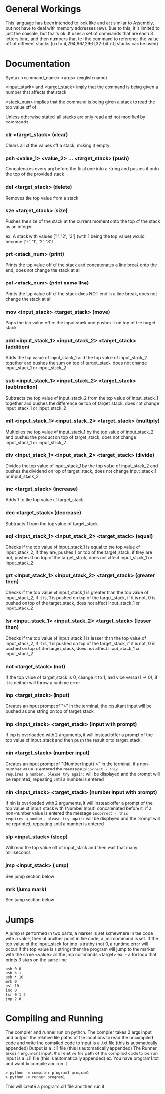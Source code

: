
# General Workings

This language has been intended to look like and act similar to Assembly, but not have to deal with memory addresses (ew). Due to this, it is limited to just the console, but that's ok. It uses a set of commands that are each 3 letters long, and then numbers that tell the command to reference the value off of different stacks (up to 4,294,967,296 [32-bit int] stacks can be used)

  

# Documentation

Syntax <c‍ommand_name> <‍args> (english name)

<input_stack> and <‍target_stack> imply that the command is being given a number that affects that stack

<‍stack_num> implies that the command is being given a stack to read the top value off of

Unless otherwise stated, all stacks are only read and not modified by commands

  

### clr <target_stack> (clear)

Clears all of the values off a stack, making it empty

  

### psh <‍value_1> <‍value_2> ... <target_stack> (push)

Concatenates every arg before the final one into a string and pushes it onto the top of the provided stack

  

### del <target_stack> (delete)

Removes the top value from a stack

  

### sze <target_stack> (size)

Pushes the size of the stack at the current moment onto the top of the stack as an integer

ex. A stack with values ['1', '2', '3'] (with 1 being the top value) would become ['3', '1', '2', '3']

  

### prt <stack_num> (print)

Prints the top value off of the stack and concatenates a line break onto the end, does not change the stack at all

  

### psl <stack_num> (print same line)

Prints the top value off of the stack does NOT end in a line break, does not change the stack at all

  

### mov <input_stack>  <target_stack> (move)

Pops the top value off of the input stack and pushes it on top of the target stack

  

### add <input_stack_1>  <input_stack_2>  <target_stack> (addition)

Adds the top value of input_stack_1 and the top value of input_stack_2 together and pushes the sum on top of target_stack, does not change input_stack_1 or input_stack_2

  

### sub <input_stack_1>  <input_stack_2>  <target_stack> (subtraction)

Subtracts the top value of input_stack_2 from the top value of input_stack_1 together and pushes the difference on top of target_stack, does not change input_stack_1 or input_stack_2

  

### mlt <input_stack_1>  <input_stack_2>  <target_stack> (multiply)

Multiplies the top value of input_stack_1 by the top value of input_stack_2 and pushes the product on top of target_stack, does not change input_stack_1 or input_stack_2

  

### div <input_stack_1>  <input_stack_2>  <target_stack> (divide)

Divides the top value of input_stack_1 by the top value of input_stack_2 and pushes the dividend on top of target_stack, does not change input_stack_1 or input_stack_2

  

### inc <target_stack> (increase)

Adds 1 to the top value of target_stack

  

### dec <target_stack> (decrease)

Subtracts 1 from the top value of target_stack

  

### eql <input_stack_1>  <input_stack_2>  <target_stack> (equal)

Checks if the top value of input_stack_1 is equal to the top value of input_stack_2, if they are, pushes 1 on top of the target_stack, if they are not, pushes 0 on top of the target_stack, does not affect input_stack_1 or input_stack_2

  

### grt <input_stack_1>  <input_stack_2>  <target_stack> (greater then)

Checks if the top value of input_stack_1 is greater than the top value of input_stack_2, if it is, 1 is pushed on top of the target_stack, if it is not, 0 is pushed on top of the target_stack, does not affect input_stack_1 or input_stack_2

  

### lsr <input_stack_1>  <input_stack_2>  <target_stack> (lesser then)

Checks if the top value of input_stack_1 is lesser than the top value of input_stack_2, if it is, 1 is pushed on top of the target_stack, if it is not, 0 is pushed on top of the target_stack, does not affect input_stack_1 or input_stack_2

  

### not <target_stack> (not)

If the top value of target_stack is 0, change it to 1, and vice versa (1 -> 0), if it is neither will throw a runtime error

  

### inp <target_stack> (input)

Creates an input prompt of ">" in the terminal, the resultant input will be pushed as one string on top of target_stack

  

### inp <input_stack>  <target_stack> (input with prompt)

If inp is overloaded with 2 arguments, it will instead offer a prompt of the top value of input_stack and then push the result onto target_stack

  

### nin <target_stack> (number input)

Creates an input prompt of "(Number Input) >" in the terminal, if a non-number value is entered the message <code>Incorrect - this requires a number, please try again:</code> will be displayed and the prompt will be reprinted, repeating until a number is entered

  

### nin <input_stack>  <target_stack> (number input with prompt)

If nin is overloaded with 2 arguments, it will instead offer a prompt of the top value of input_stack with (Number Input) concatenated before it, if a non-number value is entered the message <code>Incorrect - this requires a number, please try again:</code> will be displayed and the prompt will be reprinted, repeating until a number is entered

  

### slp <input_stack> (sleep)

Will read the top value off of input_stack and then wait that many milliseconds

  

### jmp <input_stack>  <target> (jump)

See jump section below

  

### mrk <value> (jump mark)

See jump section below

  

# Jumps
A jump is performed in two parts, a marker is set somewhere in the code with a value, then at another point in the code, a jmp command is set. If the top value of the input_stack for jmp is truthy (not 0, a runtime error will occur if the top value is a string) then the program will jump to the marker with the same <‍value> as the jmp commands <‍target>
ex. - a for loop that prints 3 stars on the same line
```
psh 0 0
psh 3 1
psh * 10
mrk 0
psl 10
inc 0
lsr 0 1 2
jmp 2 0
```

# Compiling and Running
The compiler and runner run on python.
The compiler takes 2 args input and output, the relative file paths of the locations to read the uncompiled code and write the compiled code to
Input is a .txt file (this is automatically appended)
Output is a .cl1 file (this is automatically appended)
The Runner takes 1 argument input, the relative file path of the compiled code to be run
Input is a .cl1 file (this is automatically appended)
ex. You have program1.txt and want to compile and run it
```
> python -m compiler program1 program1
> python -m runner program1
```
This will create a program1.cl1 file and then run it